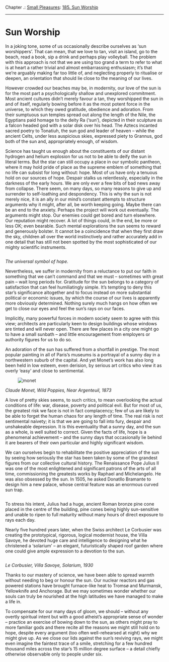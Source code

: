 Chapter .: [Small Pleasures](https://www.theschooloflife.com/thebookoflife/category/leisure/small-pleasures/): [185. Sun Worship](https://www.theschooloflife.com/thebookoflife/sun-worship/)

* * *

# Sun Worship

In a joking tone, some of us occasionally describe ourselves as ‘sun worshippers’. That can mean, that we love to tan, visit an island, go to the beach, read a book, sip a drink and perhaps play volleyball. The problem with this approach is not that we are using too grand a term to refer to what is at heart a rather trivial and almost embarrassing enthusiasm; it’s that we’re arguably making far too little of, and neglecting properly to ritualise or deepen, an orientation that should lie close to the meaning of our lives.

However crowded our beaches may be, in modernity, our love of the sun is for the most part a psychologically shallow and unexplored commitment. Most ancient cultures didn’t merely favour a tan, they worshipped the sun in and of itself, regularly bowing before it as the most potent force in the universe, to which they owed gratitude, obedience and adoration. From their sumptuous sun temples spread out along the length of the Nile, the Egyptians paid homage to the deity Ra (‘sun’), depicted in their sculpture as a falcon headed god with a solar disk over his head. The Aztecs incanted sacred poetry to Tonatiuh, the sun god and leader of heaven – while the ancient Celts, under less auspicious skies, expressed piety to Grannus, god both of the sun and, appropriately enough, of wisdom.

Science has taught us enough about the constituents of our distant hydrogen and helium explosion for us not to be able to deify the sun in literal terms. But the star can still occupy a place in our symbolic pantheon, where it may hold pride of place as the supreme emblem of something that no life can subsist for long without: hope. Most of us have only a tenuous hold on our sources of hope. Despair stalks us relentlessly, especially in the darkness of the early hours. We are only ever a few bits of bad news away from collapse. There seem, on many days, so many reasons to give up and surrender to self-loathing and despondency. This is why the sun is not merely nice, it is an ally in our mind’s constant attempts to structure arguments why it might, after all, be worth keeping going. Maybe there can be an end to the anxiety. Perhaps the project will work out eventually. The arguments might stop. Our enemies could get bored and turn elsewhere. Our reputation might recover. A lot of things could, in the end, be more or less OK; even bearable. Such mental explorations the sun seems to reward and generously bolster. It cannot be a coincidence that when they first draw the sky, children all over the world instinctively and rather accurately add in one detail that has still not been spotted by the most sophisticated of our mighty scientific instruments.

<figure class="wp-block-image"><img src="https://lh4.googleusercontent.com/kCfDJcJpFm0sSZ-5Ui2kDUITmx5EI95VjXAyKfDwP3fLsqKfVtl0g_5EDubdbcbPTr63_SoCetdmekaDrrZBeJ26XSoknp-SP26OgzIl1mGCIfyGdUb5XjqTufYgqxA7xFplZuxC" alt=""></figure>

_The universal symbol of hope._

Nevertheless, we suffer in modernity from a reluctance to put our faith in something that we can’t command and that we must – sometimes with great pain – wait long periods for. Gratitude for the sun belongs to a category of satisfaction that can feel humiliatingly simple. It’s tempting to deny this star’s significance altogether and to focus instead on more substantial political or economic issues, by which the course of our lives is apparently more obviously determined. Nothing surely much hangs on how often we get to close our eyes and feel the sun’s rays on our faces.

Implicitly, many powerful forces in modern society seem to agree with this view; architects are particularly keen to design buildings whose windows are tinted and will never open. There are few places in a city one might go to have a small sunbath – and little encouragement from employers or authority figures for us to do so.&nbsp;&nbsp;

An adoration of the sun has suffered from a shortfall in prestige. The most popular painting in all of Paris’s museums is a portrayal of a sunny day in a northwestern suburb of the capital. And yet Monet’s work has also long been held in low esteem, even derision, by serious art critics who view it as overly ‘easy’ and close to sentimental.

<figure class="aligncenter"><img src="https://lh3.googleusercontent.com/x3LrvKRQTMzNKK7P8ca5OZTR0WTYSL_NaqxEEpedqHu1sXHs6dZasU3b0Fmd5buKDzG5e46xnI4L0NW_wsUUAx8JszhPiC0ou5bUhV3KDTWKxud_PuB9UUtYRw75YNZzQMjWjx2f" alt="monet"></figure>

_Claude Monet, Wild Poppies, Near Argenteuil, 1873_

A love of pretty skies seems, to such critics, to mean overlooking the actual conditions of life: war, disease, poverty and political evil. But for most of us, the greatest risk we face is not in fact complacency; few of us are likely to be able to forget the human chaos for any length of time. The real risk is not sentimental naivety; it is that we are going to fall into fury, despair and unshakeable depression. It is this eventuality that a sunny day, and the sun as a whole, is well suited to correct. Given the facts of life, hope is a phenomenal achievement – and the sunny days that occasionally lie behind it are bearers of their own particular and highly significant wisdom.

We can ourselves begin to rehabilitate the positive appreciation of the sun by seeing how seriously the star has been taken by some of the grandest figures from our collective cultural history. The Renaissance Pope Julius II was one of the most enlightened and significant patrons of the arts of all time, commissioning the greatests works by Raphael and Michelangelo. He was also obsessed by the sun. In 1505, he asked Donatllo Bramante to design him a new palace, whose central feature was an enormous curved sun trap.&nbsp;

<figure class="aligncenter"><img src="https://www.theschooloflife.com/thebookoflife/wp-content/uploads/2020/02/vatican-cortile-della-pigna.jpg" alt="" class="wp-image-24027" srcset="https://www.theschooloflife.com/thebookoflife/wp-content/uploads/2020/02/vatican-cortile-della-pigna.jpg 800w, https://www.theschooloflife.com/thebookoflife/wp-content/uploads/2020/02/vatican-cortile-della-pigna-300x199.jpg 300w, https://www.theschooloflife.com/thebookoflife/wp-content/uploads/2020/02/vatican-cortile-della-pigna-768x509.jpg 768w" sizes="(max-width: 800px) 100vw, 800px"></figure>

To stress his intent, Julius had a huge, ancient Roman bronze pine cone placed in the centre of the building, pine cones being highly sun-sensitive and unable to ripen to full maturity without many hours of direct exposure to rays each day.

Nearly five hundred years later, when the Swiss architect Le Corbusier was creating the prototypical, rigorous, logical modernist house, the Villa Savoye, he devoted huge care and intelligence to designing what he christened a ‘solarium’ – an elegant, futuristically shaped roof garden where one could give ample expression to a devotion to the sun.

<figure class="wp-block-image"><img src="https://www.theschooloflife.com/thebookoflife/wp-content/uploads/2020/02/corbusier_savoye_29.jpg" alt="" class="wp-image-24029" srcset="https://www.theschooloflife.com/thebookoflife/wp-content/uploads/2020/02/corbusier_savoye_29.jpg 768w, https://www.theschooloflife.com/thebookoflife/wp-content/uploads/2020/02/corbusier_savoye_29-300x199.jpg 300w" sizes="(max-width: 768px) 100vw, 768px"></figure>

_Le Corbusier, Villa Savoye, Solarium, 1930_

Thanks to our mastery of science, we have been able to spread warmth without needing to beg or honour the sun. Our nuclear reactors and gas powered stations have brought furnace-like heat to Tromsø and Murmansk, Yellowknife and Anchorage. But we may sometimes wonder whether our souls can truly be nourished at the high latitudes we have managed to make a life in.

To compensate for our many days of gloom, we should – without any overtly spiritual intent but with a good atheist’s appropriate sense of wonder – practice an exercise of bowing down to the sun, as others might pray to more familiar gods and there recite all the reasons we might still hold on to hope, despite every argument (too often well-rehearsed at night) why we might give up. As we close our lids against the sun’s reviving rays, we might even imagine the faintest trace of a smile, stretching for a few hundred thousand miles across the star’s 15 million degree surface – a detail chiefly otherwise observable only to people under six.
